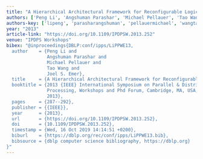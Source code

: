 ```yaml
---
title: "A Hierarchical Architectural Framework for Reconfigurable Logic Computing"
authors: ['Peng Li', 'Angshuman Parashar', 'Michael Pellauer', 'Tao Wang 0004', 'Joel S. Emer']
authors-key: ['lipeng', 'parasharangshuman', 'pellauermichael', 'wangtao', 's.joel']
year: "2013"
article-link: "https://doi.org/10.1109/IPDPSW.2013.252"
venue: "IPDPS Workshops"
bibex: "@inproceedings{DBLP:conf/ipps/LiPPWE13,
  author    = {Peng Li and
               Angshuman Parashar and
               Michael Pellauer and
               Tao Wang and
               Joel S. Emer},
  title     = {A Hierarchical Architectural Framework for Reconfigurable Logic Computing},
  booktitle = {2013 {IEEE} International Symposium on Parallel & Distributed
               Processing, Workshops and Phd Forum, Cambridge, MA, USA, May 20-24,
               2013},
  pages     = {287--292},
  publisher = {{IEEE}},
  year      = {2013},
  url       = {https://doi.org/10.1109/IPDPSW.2013.252},
  doi       = {10.1109/IPDPSW.2013.252},
  timestamp = {Wed, 16 Oct 2019 14:14:51 +0200},
  biburl    = {https://dblp.org/rec/conf/ipps/LiPPWE13.bib},
  bibsource = {dblp computer science bibliography, https://dblp.org}
}"
---
```

